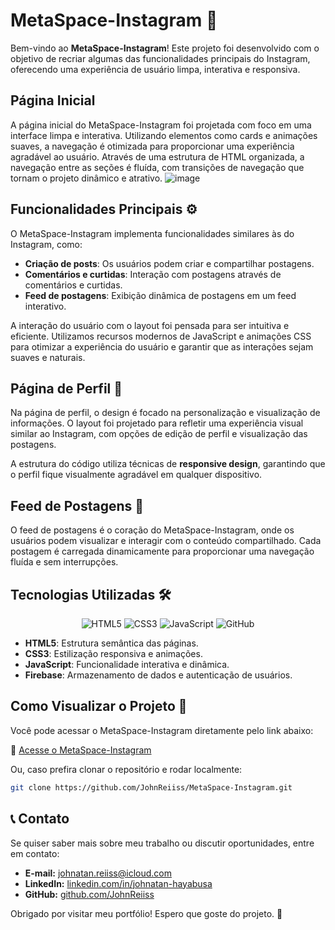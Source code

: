 # MetaSpace-Instagram 🚀

Bem-vindo ao **MetaSpace-Instagram**! Este projeto foi desenvolvido com o objetivo de recriar algumas das funcionalidades principais do Instagram, oferecendo uma experiência de usuário limpa, interativa e responsiva.

## Página Inicial

A página inicial do MetaSpace-Instagram foi projetada com foco em uma interface limpa e interativa. Utilizando elementos como cards e animações suaves, a navegação é otimizada para proporcionar uma experiência agradável ao usuário.
Através de uma estrutura de HTML organizada, a navegação entre as seções é fluída, com transições de navegação que tornam o projeto dinâmico e atrativo.
![image](https://github.com/user-attachments/assets/e116a10f-7aab-4d5c-8ef2-02cf9b1d18ef)

## Funcionalidades Principais ⚙️

O MetaSpace-Instagram implementa funcionalidades similares às do Instagram, como:

- **Criação de posts**: Os usuários podem criar e compartilhar postagens.
- **Comentários e curtidas**: Interação com postagens através de comentários e curtidas.
- **Feed de postagens**: Exibição dinâmica de postagens em um feed interativo.

A interação do usuário com o layout foi pensada para ser intuitiva e eficiente. Utilizamos recursos modernos de JavaScript e animações CSS para otimizar a experiência do usuário e garantir que as interações sejam suaves e naturais.

## Página de Perfil 👤

Na página de perfil, o design é focado na personalização e visualização de informações. O layout foi projetado para refletir uma experiência visual similar ao Instagram, com opções de edição de perfil e visualização das postagens.

A estrutura do código utiliza técnicas de **responsive design**, garantindo que o perfil fique visualmente agradável em qualquer dispositivo.

## Feed de Postagens 📰

O feed de postagens é o coração do MetaSpace-Instagram, onde os usuários podem visualizar e interagir com o conteúdo compartilhado. Cada postagem é carregada dinamicamente para proporcionar uma navegação fluída e sem interrupções.

## Tecnologias Utilizadas 🛠️
<div align="center"> <img src="https://img.shields.io/badge/HTML5-E34F26?style=for-the-badge&logo=html5&logoColor=white" alt="HTML5"> <img src="https://img.shields.io/badge/CSS3-1572B6?style=for-the-badge&logo=css3&logoColor=white" alt="CSS3"> <img src="https://img.shields.io/badge/JavaScript-F7DF1E?style=for-the-badge&logo=javascript&logoColor=black" alt="JavaScript"> <img src="https://img.shields.io/badge/GitHub-100000?style=for-the-badge&logo=github&logoColor=white" alt="GitHub"> </div>

- **HTML5**: Estrutura semântica das páginas.
- **CSS3**: Estilização responsiva e animações.
- **JavaScript**: Funcionalidade interativa e dinâmica.
- **Firebase**: Armazenamento de dados e autenticação de usuários.

## Como Visualizar o Projeto 👀

Você pode acessar o MetaSpace-Instagram diretamente pelo link abaixo:

🔗 [Acesse o MetaSpace-Instagram](https://johnreiiss.github.io/MetaSpace-Instagram/)

Ou, caso prefira clonar o repositório e rodar localmente:

```bash
git clone https://github.com/JohnReiiss/MetaSpace-Instagram.git
```
## 📞 Contato
Se quiser saber mais sobre meu trabalho ou discutir oportunidades, entre em contato:

- **E-mail:** johnatan.reiiss@icloud.com
- **LinkedIn:** [linkedin.com/in/johnatan-hayabusa](https://www.linkedin.com/in/johnatan-hayabusa)
- **GitHub:** [github.com/JohnReiiss](https://github.com/JohnReiiss)

Obrigado por visitar meu portfólio! Espero que goste do projeto. 🚀
